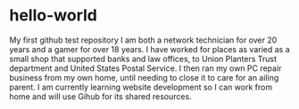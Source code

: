 # hello-world
My first github test repository
I am both a network technician for over 20 years and a gamer for over 18 years. I have worked for places as varied as a small shop that supported banks and law offices, to Union Planters Trust department and United States Postal Service. I then ran my own PC repair business from my own home, until needing to close it to care for an ailing parent. I am currently learning website development so I can work from home and will use Gihub for its shared resources.
